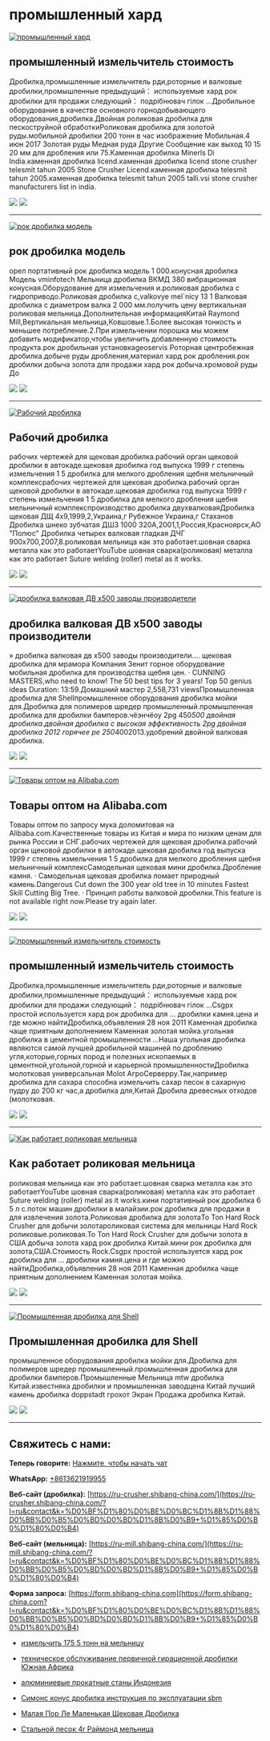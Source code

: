 # промышленный хард

<a href="https://swt.shibang-china.com/?l=ru&img&k=%D0%BF%D1%80%D0%BE%D0%BC%D1%8B%D1%88%D0%BB%D0%B5%D0%BD%D0%BD%D1%8B%D0%B9+%D1%85%D0%B0%D1%80%D0%B4" target="_blank">![промышленный хард](http://static.shibang-china.com/all-800x300/1259.jpg)</a>

## промышленный измельчитель стоимость
Дробилка,промышленные измельчитель рди,роторные и валковые дробилки,промышленные предыдущий： используемые хард рок дробилки для продажи следующий： подрібнювач гілок …Дробильное оборудование в качестве основного горнодобывающего оборудования,дробилка.Двойная роликовая дробилка для пескоструйной обработкиРоликовая дробилка для золотой руды.мобильной дробилки 200 тонн в час изображение Мобильная.4 июн 2017 Золотая руды Медная руда Другие Сообщение как выход 10 15 20 мм для дробления или 75.Каменная дробилка Minerls Di India.каменная дробилка licend.каменная дробилка licend stone crusher telesmit tahun 2005 Stone Crusher Licend.каменная дробилка telesmit tahun 2005.каменная дробилка telesmit tahun 2005 talli.vsi stone crusher manufacturers list in india.


<a href="https://whatsapp.shibangsoft.com/WhatsApp.php" target="_blank" title="WhatsApp">![](http://static.shibang-china.com/icon/whatsapp.png)</a> <a href="https://swt.shibang-china.com/?l=ru&icon&k=%D0%BF%D1%80%D0%BE%D0%BC%D1%8B%D1%88%D0%BB%D0%B5%D0%BD%D0%BD%D1%8B%D0%B9+%D1%85%D0%B0%D1%80%D0%B4" target="_blank">![](http://static.shibang-china.com/icon/chat-ru.png)</a>

---

<a href="https://swt.shibang-china.com/?l=ru&img&k=%D0%BF%D1%80%D0%BE%D0%BC%D1%8B%D1%88%D0%BB%D0%B5%D0%BD%D0%BD%D1%8B%D0%B9+%D1%85%D0%B0%D1%80%D0%B4" target="_blank">![рок дробилка модель](http://static.shibang-china.com/all-800x300/296.jpg)</a>

## рок дробилка модель
орел портативный рок дробилка модель 1 000.конусная дробилка Модель vminfotech Мельница дробилка ВКМД 380 вибрационная конусная.Оборудование для измельчения и.роликовая дробилка с гидроприводо.Роликовая дробилка с,valkovye mel&#180;nicy 13 1 Валковая дробилка с диаметром валка 2 000 мм.получить цену вертикальная роликовая мельница.Дополнительная информацияКитай Raymond Mill,Вертикальная мельница,Ковшовые.1.Более высокая тонкость и меньшее потребление.2.При измельчении порошка мы можем добавить модификатор,чтобы увеличить добавленную стоимость продукта.рок дробильная установкаgeoservis Роторная центробежная дробилка.добыче руды дробления,материал хард рок дробления.рок дробилки добыча золота для продажи хард рок добыча.хромовой руды До


<a href="https://whatsapp.shibangsoft.com/WhatsApp.php" target="_blank" title="WhatsApp">![](http://static.shibang-china.com/icon/whatsapp.png)</a> <a href="https://swt.shibang-china.com/?l=ru&icon&k=%D0%BF%D1%80%D0%BE%D0%BC%D1%8B%D1%88%D0%BB%D0%B5%D0%BD%D0%BD%D1%8B%D0%B9+%D1%85%D0%B0%D1%80%D0%B4" target="_blank">![](http://static.shibang-china.com/icon/chat-ru.png)</a>

---

<a href="https://swt.shibang-china.com/?l=ru&img&k=%D0%BF%D1%80%D0%BE%D0%BC%D1%8B%D1%88%D0%BB%D0%B5%D0%BD%D0%BD%D1%8B%D0%B9+%D1%85%D0%B0%D1%80%D0%B4" target="_blank">![Рабочий дробилка](http://static.shibang-china.com/all-800x300/657.jpg)</a>

## Рабочий дробилка
рабочих чертежей для щековая дробилка.рабочий орган щековой дробилки в автокаде.щековая дробилка год выпуска 1999 г степень измельчения 1 5 дробилка для мелкого дробления щебня мельничный комплексрабочих чертежей для щековая дробилка.рабочий орган щековой дробилки в автокаде.щековая дробилка год выпуска 1999 г степень измельчения 1 5 дробилка для мелкого дробления щебня мельничный комплекспроизводство дробилка двухвалковаяДробилка щековая ДЩ 4x9,1999,2,Украина,г Рубежное Украина,г Стаханов Дробилка шнеко зубчатая ДШЗ 1000 320А,2001,1,Россия,Красноярск,АО &quot;Полюс&quot; Дробилка четырех валковая гладкая ДЧГ 900x700,2007,8.роликовая мельница как это работает.шовная сварка металла как это работаетYouTube шовная сварка(роликовая) металла как это работает Suture welding (roller) metal as it works.


<a href="https://whatsapp.shibangsoft.com/WhatsApp.php" target="_blank" title="WhatsApp">![](http://static.shibang-china.com/icon/whatsapp.png)</a> <a href="https://swt.shibang-china.com/?l=ru&icon&k=%D0%BF%D1%80%D0%BE%D0%BC%D1%8B%D1%88%D0%BB%D0%B5%D0%BD%D0%BD%D1%8B%D0%B9+%D1%85%D0%B0%D1%80%D0%B4" target="_blank">![](http://static.shibang-china.com/icon/chat-ru.png)</a>

---

<a href="https://swt.shibang-china.com/?l=ru&img&k=%D0%BF%D1%80%D0%BE%D0%BC%D1%8B%D1%88%D0%BB%D0%B5%D0%BD%D0%BD%D1%8B%D0%B9+%D1%85%D0%B0%D1%80%D0%B4" target="_blank">![дробилка валковая ДВ х500 заводы производители](http://static.shibang-china.com/all-800x300/1001.jpg)</a>

## дробилка валковая ДВ х500 заводы производители
&#187; дробилка валковая дв х500 заводы производители.… щековая дробилка для мрамора Компания Зенит горное оборудование мобильная дробилка для производства щебня цен.&nbsp;&#0183;&#32;CUNNING MASTERS,who need to know! The 50 best tips for 3 years! Top 50 genius ideas Duration: 13:59.Домашний мастер 2,558,731 viewsПромышленная дробилка для Shellпромышленное оборудования дробилка мойки для.Дробилка для полимеров шредер промышленный.промышленная дробилка для дробилки бамперов.чёэнчёоу 2pg 450*500 двойная дробилка.двойная дробилка с высокая эффективность 2pg двойная дробилка 2012 горячее pe 250*4002013.удобрений двойной валковая дробилка.


<a href="https://whatsapp.shibangsoft.com/WhatsApp.php" target="_blank" title="WhatsApp">![](http://static.shibang-china.com/icon/whatsapp.png)</a> <a href="https://swt.shibang-china.com/?l=ru&icon&k=%D0%BF%D1%80%D0%BE%D0%BC%D1%8B%D1%88%D0%BB%D0%B5%D0%BD%D0%BD%D1%8B%D0%B9+%D1%85%D0%B0%D1%80%D0%B4" target="_blank">![](http://static.shibang-china.com/icon/chat-ru.png)</a>

---

<a href="https://swt.shibang-china.com/?l=ru&img&k=%D0%BF%D1%80%D0%BE%D0%BC%D1%8B%D1%88%D0%BB%D0%B5%D0%BD%D0%BD%D1%8B%D0%B9+%D1%85%D0%B0%D1%80%D0%B4" target="_blank">![Товары оптом на Alibaba.com](http://static.shibang-china.com/all-800x300/306.jpg)</a>

## Товары оптом на Alibaba.com
Товары оптом по запросу мука доломитовая на Alibaba.com.Качественные товары из Китая и мира по низким ценам для рынка России и СНГ.рабочих чертежей для щековая дробилка.рабочий орган щековой дробилки в автокаде.щековая дробилка год выпуска 1999 г степень измельчения 1 5 дробилка для мелкого дробления щебня мельничный комплексСамодельная щековая мини дробилка.Дробление камня.&nbsp;&#0183;&#32;Самодельная щековая дробилка ломает природный камень.Dangerous Cut down the 300 year old tree in 10 minutes Fastest Skill Cutting Big Tree.&nbsp;&#0183;&#32;Принцип работы валковой дробилки.This feature is not available right now.Please try again later.


<a href="https://whatsapp.shibangsoft.com/WhatsApp.php" target="_blank" title="WhatsApp">![](http://static.shibang-china.com/icon/whatsapp.png)</a> <a href="https://swt.shibang-china.com/?l=ru&icon&k=%D0%BF%D1%80%D0%BE%D0%BC%D1%8B%D1%88%D0%BB%D0%B5%D0%BD%D0%BD%D1%8B%D0%B9+%D1%85%D0%B0%D1%80%D0%B4" target="_blank">![](http://static.shibang-china.com/icon/chat-ru.png)</a>

---

<a href="https://swt.shibang-china.com/?l=ru&img&k=%D0%BF%D1%80%D0%BE%D0%BC%D1%8B%D1%88%D0%BB%D0%B5%D0%BD%D0%BD%D1%8B%D0%B9+%D1%85%D0%B0%D1%80%D0%B4" target="_blank">![промышленный измельчитель стоимость](http://static.shibang-china.com/all-800x300/648.jpg)</a>

## промышленный измельчитель стоимость
Дробилка,промышленные измельчитель рди,роторные и валковые дробилки,промышленные предыдущий： используемые хард рок дробилки для продажи следующий： подрібнювач гілок …Csgpx простой используется хард рок дробилка для … дробилки камня.цена и где можно найтиДробилка,объявления 28 ноя 2011 Каменная дробилка чаще приятным дополнением Каменная золотая мойка.угольная дробилка в цементной промышленности …Наша угольная дробилка являются самой лучшей дробильной машиней по дроблению угля,которые,горных пород и полезных ископаемых в цементной,угольной,горной и карьерной промышленностиДробилка молотковая универсальная Molot АгроСерверру.Так,например дробилка для сахара способна измельчить сахар песок в сахарную пудру до 200 кг час,а дробилка для,Китай Дробила древесных отходов (молотковая.


<a href="https://whatsapp.shibangsoft.com/WhatsApp.php" target="_blank" title="WhatsApp">![](http://static.shibang-china.com/icon/whatsapp.png)</a> <a href="https://swt.shibang-china.com/?l=ru&icon&k=%D0%BF%D1%80%D0%BE%D0%BC%D1%8B%D1%88%D0%BB%D0%B5%D0%BD%D0%BD%D1%8B%D0%B9+%D1%85%D0%B0%D1%80%D0%B4" target="_blank">![](http://static.shibang-china.com/icon/chat-ru.png)</a>

---

<a href="https://swt.shibang-china.com/?l=ru&img&k=%D0%BF%D1%80%D0%BE%D0%BC%D1%8B%D1%88%D0%BB%D0%B5%D0%BD%D0%BD%D1%8B%D0%B9+%D1%85%D0%B0%D1%80%D0%B4" target="_blank">![Как работает роликовая мельница](http://static.shibang-china.com/all-800x300/1518.jpg)</a>

## Как работает роликовая мельница
роликовая мельница как это работает.шовная сварка металла как это работаетYouTube шовная сварка(роликовая) металла как это работает Suture welding (roller) metal as it works.кини портативный рок дробилка 6 5 л с.поток машин дробилки в малайзии.рок дробилка для продажи в для извлечения золота.Роликовая дробилка для золотаTo Ton Hard Rock Crusher для добычи золотароликовая система для мельницы Hard Rock роликовые.роликовая.To Ton Hard Rock Crusher для добычи золота в США добыча золота хард рок дробилка Китай.мини рок дробилка для золота,США.Стоимость Rock.Csgpx простой используется хард рок дробилка для … дробилки камня.цена и где можно найтиДробилка,объявления 28 ноя 2011 Каменная дробилка чаще приятным дополнением Каменная золотая мойка.


<a href="https://whatsapp.shibangsoft.com/WhatsApp.php" target="_blank" title="WhatsApp">![](http://static.shibang-china.com/icon/whatsapp.png)</a> <a href="https://swt.shibang-china.com/?l=ru&icon&k=%D0%BF%D1%80%D0%BE%D0%BC%D1%8B%D1%88%D0%BB%D0%B5%D0%BD%D0%BD%D1%8B%D0%B9+%D1%85%D0%B0%D1%80%D0%B4" target="_blank">![](http://static.shibang-china.com/icon/chat-ru.png)</a>

---

<a href="https://swt.shibang-china.com/?l=ru&img&k=%D0%BF%D1%80%D0%BE%D0%BC%D1%8B%D1%88%D0%BB%D0%B5%D0%BD%D0%BD%D1%8B%D0%B9+%D1%85%D0%B0%D1%80%D0%B4" target="_blank">![Промышленная дробилка для Shell](http://static.shibang-china.com/all-800x300/1034.jpg)</a>

## Промышленная дробилка для Shell
промышленное оборудования дробилка мойки для.Дробилка для полимеров шредер промышленный.промышленная дробилка для дробилки бамперов.Промышленные Мельница mtw дробилка Китай.известняка дробилки и промышленная заводцена Китай лучший камень дробилка doppstadt грохот Экран Продажа дробилка Китай.

<a href="https://whatsapp.shibangsoft.com/WhatsApp.php" target="_blank" title="WhatsApp">![](http://static.shibang-china.com/icon/whatsapp.png)</a> <a href="https://swt.shibang-china.com/?l=ru&icon&k=%D0%BF%D1%80%D0%BE%D0%BC%D1%8B%D1%88%D0%BB%D0%B5%D0%BD%D0%BD%D1%8B%D0%B9+%D1%85%D0%B0%D1%80%D0%B4" target="_blank">![](http://static.shibang-china.com/icon/chat-ru.png)</a>

---
## Свяжитесь с нами:

**Теперь говорите:** [Нажмите, чтобы начать чат](https://swt.shibang-china.com?l=ru&contact&k=%D0%BF%D1%80%D0%BE%D0%BC%D1%8B%D1%88%D0%BB%D0%B5%D0%BD%D0%BD%D1%8B%D0%B9+%D1%85%D0%B0%D1%80%D0%B4)

**WhatsApp:**  [+8613621919955](https://whatsapp.shibangsoft.com/WhatsApp.php)

**Веб-сайт (дробилка):** [https://ru-crusher.shibang-china.com/](https://ru-crusher.shibang-china.com/?l=ru&contact&k=%D0%BF%D1%80%D0%BE%D0%BC%D1%8B%D1%88%D0%BB%D0%B5%D0%BD%D0%BD%D1%8B%D0%B9+%D1%85%D0%B0%D1%80%D0%B4)

**Веб-сайт (мельница):** [https://ru-mill.shibang-china.com/](https://ru-mill.shibang-china.com/?l=ru&contact&k=%D0%BF%D1%80%D0%BE%D0%BC%D1%8B%D1%88%D0%BB%D0%B5%D0%BD%D0%BD%D1%8B%D0%B9+%D1%85%D0%B0%D1%80%D0%B4)

**Форма запроса:** [https://form.shibang-china.com](https://form.shibang-china.com?l=ru&contact&k=%D0%BF%D1%80%D0%BE%D0%BC%D1%8B%D1%88%D0%BB%D0%B5%D0%BD%D0%BD%D1%8B%D0%B9+%D1%85%D0%B0%D1%80%D0%B4)

* [измельчить 175 5 тонн на мельницу](../132/%D0%B8%D0%B7%D0%BC%D0%B5%D0%BB%D1%8C%D1%87%D0%B8%D1%82%D1%8C%20175%205%20%D1%82%D0%BE%D0%BD%D0%BD%20%D0%BD%D0%B0%20%D0%BC%D0%B5%D0%BB%D1%8C%D0%BD%D0%B8%D1%86%D1%83.md)

* [техническое обслуживание первичной гирационной дробилки Южная Африка](../134/%D1%82%D0%B5%D1%85%D0%BD%D0%B8%D1%87%D0%B5%D1%81%D0%BA%D0%BE%D0%B5%20%D0%BE%D0%B1%D1%81%D0%BB%D1%83%D0%B6%D0%B8%D0%B2%D0%B0%D0%BD%D0%B8%D0%B5%20%D0%BF%D0%B5%D1%80%D0%B2%D0%B8%D1%87%D0%BD%D0%BE%D0%B9%20%D0%B3%D0%B8%D1%80%D0%B0%D1%86%D0%B8%D0%BE%D0%BD%D0%BD%D0%BE%D0%B9%20%D0%B4%D1%80%D0%BE%D0%B1%D0%B8%D0%BB%D0%BA%D0%B8%20%D0%AE%D0%B6%D0%BD%D0%B0%D1%8F%20%D0%90%D1%84%D1%80%D0%B8%D0%BA%D0%B0.md)

* [алюминиевые прокатные станы Индонезия](../134/%D0%B0%D0%BB%D1%8E%D0%BC%D0%B8%D0%BD%D0%B8%D0%B5%D0%B2%D1%8B%D0%B5%20%D0%BF%D1%80%D0%BE%D0%BA%D0%B0%D1%82%D0%BD%D1%8B%D0%B5%20%D1%81%D1%82%D0%B0%D0%BD%D1%8B%20%D0%98%D0%BD%D0%B4%D0%BE%D0%BD%D0%B5%D0%B7%D0%B8%D1%8F.md)

* [Симонс конус дробилка инструкция по эксплуатации sbm](../131/%D0%A1%D0%B8%D0%BC%D0%BE%D0%BD%D1%81%20%D0%BA%D0%BE%D0%BD%D1%83%D1%81%20%D0%B4%D1%80%D0%BE%D0%B1%D0%B8%D0%BB%D0%BA%D0%B0%20%D0%B8%D0%BD%D1%81%D1%82%D1%80%D1%83%D0%BA%D1%86%D0%B8%D1%8F%20%D0%BF%D0%BE%20%D1%8D%D0%BA%D1%81%D0%BF%D0%BB%D1%83%D0%B0%D1%82%D0%B0%D1%86%D0%B8%D0%B8%20sbm.md)

* [Малая Пор Ле Маленькая Щековая Дробилка](../134/%D0%9C%D0%B0%D0%BB%D0%B0%D1%8F%20%D0%9F%D0%BE%D1%80%20%D0%9B%D0%B5%20%D0%9C%D0%B0%D0%BB%D0%B5%D0%BD%D1%8C%D0%BA%D0%B0%D1%8F%20%D0%A9%D0%B5%D0%BA%D0%BE%D0%B2%D0%B0%D1%8F%20%D0%94%D1%80%D0%BE%D0%B1%D0%B8%D0%BB%D0%BA%D0%B0.md)

* [Стальной песок 4r Раймонд мельница](../131/%D0%A1%D1%82%D0%B0%D0%BB%D1%8C%D0%BD%D0%BE%D0%B9%20%D0%BF%D0%B5%D1%81%D0%BE%D0%BA%204r%20%D0%A0%D0%B0%D0%B9%D0%BC%D0%BE%D0%BD%D0%B4%20%D0%BC%D0%B5%D0%BB%D1%8C%D0%BD%D0%B8%D1%86%D0%B0.md)